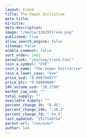 ```yaml
---
layout: trend
title: The Vegan Initiative
meta-title: 
h1-title: 
meta-description: 
image: "/media/1382937/xve.png"
published: true
allow_search_engine: false
sitemap: false
enable_comment: false
sort_order: 1461
permalink: "/en/xve/trend.html"
coin_a_symbol: "XVE"
coin_a_name: "The Vegan Initiative"
coin_a_lower_case: "xve"
price_usd: "0.000704977"
price_btc: "0.00000006"
24h_volume_usd: "20.2798"
market_cap_usd: ""
total_supply: ""
available_supply: ""
percent_change_1h: "0.45"
percent_change_24h: "-20.3"
percent_change_7d: "-54.5"
last_updated: "1517140754"
parent-url: "/en/xve/"
author: Sam
---
```


